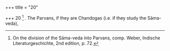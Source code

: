 +++
title = "20"

+++
20 [^6] . The Parvans, if they are Chandogas (i.e. if they study the Sāma-veda),


[^6]:  On the division of the Sāma-veda into Parvans, comp. Weber, Indische Literaturgeschichte, 2nd edition, p. 72.
